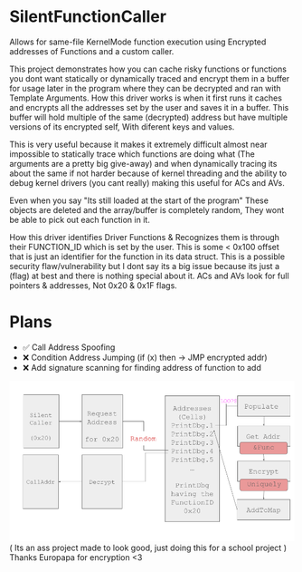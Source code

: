 # SilentFunctionCaller
Allows for same-file KernelMode function execution using Encrypted addresses of Functions and a custom caller.

This project demonstrates how you can cache risky functions or functions you dont want statically or dynamically traced and encrypt them in a buffer for usage later in the program where they can be decrypted and ran with Template Arguments. How this driver works is when it first runs it caches and encrypts all the addresses set by the user and saves it in a buffer. This buffer will hold multiple of the same (decrypted) address but have multiple versions of its encrypted self, With diferent keys and values.

This is very useful because it makes it extremely difficult almost near impossible to statically trace which functions are doing what (The arguments are a pretty big give-away) and when dynamically tracing its about the same if not harder because of kernel threading and the ability to debug kernel drivers (you cant really) making this useful for ACs and AVs.

Even when you say "Its still loaded at the start of the program" These objects are deleted and the array/buffer is completely random, They wont be able to pick out each function in it.

How this driver identifies Driver Functions & Recognizes them is through their FUNCTION_ID which is set by the user. This is some < 0x100 offset that is just an identifier for the function in its data struct. This is a possible security flaw/vulnerability but I dont say its a big issue because its just a (flag) at best and there is nothing special about it. ACs and AVs look for full pointers & addresses, Not 0x20 & 0x1F flags.

# Plans
- ✅ Call Address Spoofing
- ❌ Condition Address Jumping (if (x) then -> JMP encrypted addr)
- ❌ Add signature scanning for finding address of function to add

![Demo](https://raw.githubusercontent.com/i32-Sudo/SilentFunctionCaller/refs/heads/main/RVK.png)
( Its an ass project made to look good, just doing this for a school project )
Thanks Europapa for encryption <3
